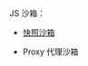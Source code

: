 JS 沙箱：

- [快照沙箱](https://github.com/LuckRain7/growth-record/blob/master/Demo/JS-SandBox/SnapshotSandbox.html)

- Proxy 代理沙箱
